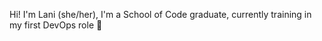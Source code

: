 Hi! 
I'm Lani (she/her), I'm a School of Code graduate, currently training in my first DevOps role :rocket:
